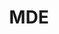 ---
title: MDE
description: All posts for Microsoft Defender for Endpoint.
image:

# Badge style
style:
    background: "#2a9d8f"
    color: "#fff"
---